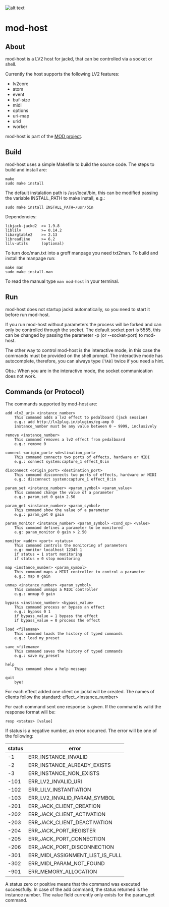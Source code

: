 ![alt text](https://dl.dropboxusercontent.com/u/98438890/mod-logo.png "MOD")

mod-host
========

About
-----

mod-host is a LV2 host for jackd, that can be controlled via a socket or shell.

Currently the host supports the following LV2 features:

* lv2core
* atom
* event
* buf-size
* midi
* options
* uri-map
* urid
* worker

mod-host is part of the [MOD project](http://portalmod.com).


Build
-----

mod-host uses a simple Makefile to build the source code.
The steps to build and install are:

    make
    sudo make install

The default instalation path is /usr/local/bin, this can be modified passing the variable INSTALL_PATH to make install, e.g.:

    sudo make install INSTALL_PATH=/usr/bin

Dependencies:

    libjack-jackd2  >= 1.9.8
    liblilv         >= 0.14.2
    libargtable2    >= 2.13
    libreadline     >= 6.2
    lilv-utils      (optional)

To turn doc/man.txt into a groff manpage you need txt2man. To build and install the manpage run:

    make man
    sudo make install-man

To read the manual type `man mod-host` in your terminal.

Run
---

mod-host does not startup jackd automatically, so you need to start it before
run mod-host.

If you run mod-host without parameters the process will be forked and can only
be controlled through the socket.
The default socket port is 5555, this can be changed by passing the parameter
-p (or --socket-port) to mod-host.

The other way to control mod-host is the interactive mode, in this case the
commands must be provided on the shell prompt.
The interactive mode has autocomplete, therefore, you can always type `[TAB]`
twice if you need a hint.

Obs.: When you are in the interactive mode, the socket communication does not work.

Commands (or Protocol)
----------------------

The commands supported by mod-host are:

    add <lv2_uri> <instance_number>
        This command adds a lv2 effect to pedalboard (jack session)
        e.g.: add http://lv2plug.in/plugins/eg-amp 0
        instance_number must be any value between 0 ~ 9999, inclusively

    remove <instance_number>
        This command removes a lv2 effect from pedalboard
        e.g.: remove 0

    connect <origin_port> <destination_port>
        This command connects two ports of effects, hardware or MIDI
        e.g.: connect system:capture_1 effect_0:in

    disconnect <origin_port> <destination_port>
        This command disconnects two ports of effects, hardware or MIDI
        e.g.: disconnect system:capture_1 effect_0:in

    param_set <instance_number> <param_symbol> <param_value>
        This command change the value of a parameter
        e.g.: param_set 0 gain 2.50

    param_get <instance_number> <param_symbol>
        This command show the value of a parameter
        e.g.: param_get 0 gain

    param_monitor <instance_number> <param_symbol> <cond_op> <value>
        This command defines a parameter to be monitored
        e.g: param_monitor 0 gain > 2.50

    monitor <addr> <port> <status>
        This command controls the monitoring of parameters
        e.g: monitor localhost 12345 1
        if status = 1 start monitoring
        if status = 0 stop monitoring

    map <instance_number> <param_symbol>
        This command maps a MIDI controller to control a parameter
        e.g.: map 0 gain

    unmap <instance_number> <param_symbol>
        This command unmaps a MIDI controller
        e.g.: unmap 0 gain

    bypass <instance_number> <bypass_value>
        This command process or bypass an effect
        e.g.: bypass 0 1
        if bypass_value = 1 bypass the effect
        if bypass_value = 0 process the effect

    load <filename>
        This command loads the history of typed commands
        e.g.: load my_preset

    save <filename>
        This command saves the history of typed commands
        e.g.: save my_preset

    help
        This command show a help message

    quit
        bye!

For each effect added one client on jackd will be created. The names of clients
follow the standard: effect_\<instance_number\>

For each command sent one response is given. If the command is valid the
response format will be:

    resp <status> [value]

If status is a negative number, an error occurred. The error will be one of the
following:

| status  | error                            |
| --------|----------------------------------|
| -1      | ERR_INSTANCE_INVALID             |
| -2      | ERR_INSTANCE_ALREADY_EXISTS      |
| -3      | ERR_INSTANCE_NON_EXISTS          |
| -101    | ERR_LV2_INVALID_URI              |
| -102    | ERR_LILV_INSTANTIATION           |
| -103    | ERR_LV2_INVALID_PARAM_SYMBOL     |
| -201    | ERR_JACK_CLIENT_CREATION         |
| -202    | ERR_JACK_CLIENT_ACTIVATION       |
| -203    | ERR_JACK_CLIENT_DEACTIVATION     |
| -204    | ERR_JACK_PORT_REGISTER           |
| -205    | ERR_JACK_PORT_CONNECTION         |
| -206    | ERR_JACK_PORT_DISCONNECTION      |
| -301    | ERR_MIDI_ASSIGNMENT_LIST_IS_FULL |
| -302    | ERR_MIDI_PARAM_NOT_FOUND         |
| -901    | ERR_MEMORY_ALLOCATION            |

A status zero or positive means that the command was executed successfully.
In case of the add command, the status returned is the instance number.
The value field currently only exists for the param_get command.

